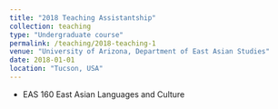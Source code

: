 ```yaml
---
title: "2018 Teaching Assistantship"
collection: teaching
type: "Undergraduate course"
permalink: /teaching/2018-teaching-1
venue: "University of Arizona, Department of East Asian Studies"
date: 2018-01-01
location: "Tucson, USA"
---
```


* EAS 160 East Asian Languages and Culture
